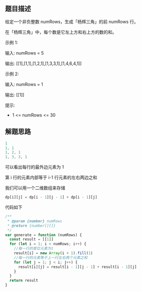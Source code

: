 <!-- # 杨辉三角 -->

## 题目描述

给定一个非负整数 numRows，生成「杨辉三角」的前 numRows 行。

在「杨辉三角」中，每个数是它左上方和右上方的数的和。

示例 1:

输入: numRows = 5

输出: [[1],[1,1],[1,2,1],[1,3,3,1],[1,4,6,4,1]]

示例 2:

输入: numRows = 1

输出: [[1]]

提示:

- 1 <= numRows <= 30

## 解题思路

```js
1
1, 1
1, 2, 1
1, 3, 3, 1
```

可以看出每行的最外边元素为 1

第 i 行的元素内部等于 i-1 行元素的左右两边之和

我们可以用一个二维数组来存储

```js
dp[i][j] = dp[i - 1][j - 1] + dp[i - 1][j]
```

代码如下

```js
/**
 * @param {number} numRows
 * @return {number[][]}
 */
var generate = function (numRows) {
  const result = [[1]]
  for (let i = 1; i < numRows; i++) {
    //每一行的首位元素为1
    result[i] = new Array(i + 1).fill(1)
    //每一行的元素等于上一行左右两个元素之和
    for (let j = 1; j < i; j++) {
      result[i][j] = result[i - 1][j - 1] + result[i - 1][j]
    }
  }
  return result
}
```
